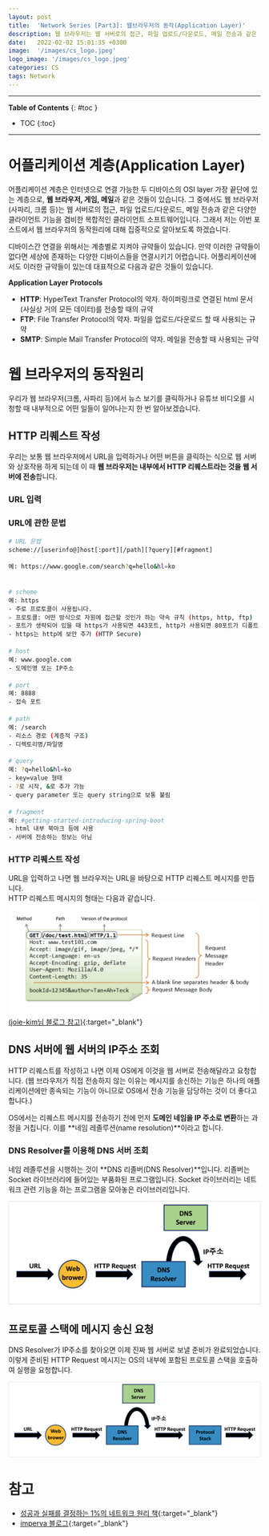 ```yaml
---
layout: post
title:  'Network Series [Part3]: 웹브라우저의 동작(Application Layer)'
description: 웹 브라우저는 웹 서버로의 접근, 파일 업로드/다운로드, 메일 전송과 같은 다양한 클라이언트 기능을 겸비한 복합적인 클라이언트 소프트웨어입니다.
date:   2022-02-02 15:01:35 +0300
image:  '/images/cs_logo.jpeg'
logo_image: '/images/cs_logo.jpeg'
categories: CS
tags: Network
---
```


---
**Table of Contents**
{: #toc }
*  TOC
{:toc}
---
# 어플리케이션 계층(Application Layer)

어플리케이션 계층은 인터넷으로 연결 가능한 두 디바이스의 OSI layer 가장 끝단에 있는 계층으로, **웹 브라우저, 게임, 메일**과 같은 것들이 있습니다. 그 중에서도 웹 브라우저(사파리, 크롬 등)는 웹 서버로의 접근, 파일 업로드/다운로드, 메일 전송과 같은 다양한 클라이언트 기능을 겸비한 복합적인 클라이언트 소프트웨어입니다. 그래서 저는 이번 포스트에서 웹 브라우저의 동작원리에 대해 집중적으로 알아보도록 하겠습니다.  

디바이스간 연결을 위해서는 계층별로 지켜야 규약들이 있습니다. 만약 이러한 규약들이 없다면 세상에 존재하는 다양한 디바이스들을 연결시키기 어렵습니다. 어플리케이션에서도 이러한 규약들이 있는데 대표적으로 다음과 같은 것들이 있습니다.  

**Application Layer Protocols**  

- **HTTP**: HyperText Transfer Protocol의 약자. 하이퍼링크로 연결된 html 문서(사실상 거의 모든 데이터)를 전송할 때의 규약
- **FTP**: File Transfer Protocol의 약자. 파일을 업로드/다운로드 할 때 사용되는 규약
- **SMTP**: Simple Mail Transfer Protocol의 약자. 메일을 전송할 때 사용되는 규약


# 웹 브라우저의 동작원리
우리가 웹 브라우저(크롬, 사파리 등)에서 뉴스 보기를 클릭하거나 유튜브 비디오를 시청할 때 내부적으로 어떤 일들이 일어나는지 한 번 알아보겠습니다.  

## HTTP 리퀘스트 작성
우리는 보통 웹 브라우저에서 URL을 입력하거나 어떤 버튼을 클릭하는 식으로 웹 서버와 상호작용 하게 되는데 이 때 **웹 브라우저는 내부에서 HTTP 리퀘스트라는 것을 웹 서버에 전송**합니다.  

### URL 입력


### URL에 관한 문법

```sh
# URL 문법
scheme://[userinfo@]host[:port][/path][?query][#fragment]

예: https://www.google.com/search?q=hello&hl=ko


# scheme
예: https
- 주로 프로토콜이 사용됩니다.
- 프로토콜: 어떤 방식으로 자원에 접근할 것인가 하는 약속 규칙 (https, http, ftp)
- 포트가 생략되어 있을 때 https가 사용되면 443포트, http가 사용되면 80포트가 디폴트
- https는 http에 보안 추가 (HTTP Secure)

# host
예: www.google.com
- 도메인명 또는 IP주소

# port
예: 8888
- 접속 포트

# path
예: /search
- 리소스 경로 (계층적 구조)
- 디렉토리명/파일명

# query
예: ?q=hello&hl=ko
- key=value 형태
- ?로 시작, &로 추가 가능
- query parameter 또는 query string으로 보통 불림

# fragment
예: #getting-started-introducing-spring-boot
- html 내부 북마크 등에 사용
- 서버에 전송하는 정보는 아님
```

### HTTP 리퀘스트 작성
URL을 입력하고 나면 웹 브라우저는 URL을 바탕으로 HTTP 리퀘스트 메시지를 만듭니다.  
HTTP 리퀘스트 메시지의 형태는 다음과 같습니다.  
![](../../images/network_1.jpeg)  
[(joie-kim님 블로그 참고)](https://joie-kim.github.io/HTTP/){:target="_blank"}  

## DNS 서버에 웹 서버의 IP주소 조회
HTTP 리퀘스트를 작성하고 나면 이제 OS에게 이것을 웹 서버로 전송해달라고 요청합니다. (웹 브라우저가 직접 전송하지 않는 이유는 메시지를 송신하는 기능은 하나의 애플리케이션에만 종속되는 기능이 아니므로 OS에서 전송 기능을 담당하는 것이 더 좋다고 합니다.)  

OS에서는 리퀘스트 메시지를 전송하기 전에 먼저 **도메인 네임을 IP 주소로 변환**하는 과정을 거칩니다. 이를 **네임 레졸루션(name resolution)**이라고 합니다.  

### DNS Resolver를 이용해 DNS 서버 조회
네임 레졸루션을 시행하는 것이 **DNS 리졸버(DNS Resolver)**입니다. 리졸버는 Socket 라이브러리에 들어있는 부품화된 프로그램입니다. Socket 라이브러리는 네트워크 관련 기능을 하는 프로그램을 모아놓은 라이브러리입니다.  

![](../../images/network_2.png)  

## 프로토콜 스택에 메시지 송신 요청
DNS Resolver가 IP주소를 찾아오면 이제 진짜 웹 서버로 보낼 준비가 완료되었습니다. 이렇게 준비된 HTTP Request 메시지는 OS의 내부에 포함된 프로토콜 스택을 호출하여 실행을 요청합니다.  

![](../../images/network_3.png)  

# 참고
- [성공과 실패를 결정하는 1%의 네트워크 원리 책](http://www.kyobobook.co.kr/product/detailViewKor.laf?mallGb=KOR&ejkGb=KOR&barcode=9788931556742){:target="_blank"}  
- [imperva 블로그](https://www.imperva.com/learn/application-security/osi-model/){:target="_blank"}